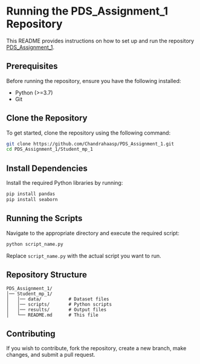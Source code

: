 # Running the PDS_Assignment_1 Repository

This README provides instructions on how to set up and run the repository [PDS_Assignment_1](https://github.com/Chandrahaasp/PDS_Assignment_1/tree/main/Student_mp_1).

## Prerequisites
Before running the repository, ensure you have the following installed:
- Python (>=3.7)
- Git

## Clone the Repository
To get started, clone the repository using the following command:
```sh
git clone https://github.com/Chandrahaasp/PDS_Assignment_1.git
cd PDS_Assignment_1/Student_mp_1
```

## Install Dependencies
Install the required Python libraries by running:
```sh
pip install pandas
pip install seaborn
```

## Running the Scripts
Navigate to the appropriate directory and execute the required script:
```sh
python script_name.py
```
Replace `script_name.py` with the actual script you want to run.

## Repository Structure
```
PDS_Assignment_1/
│── Student_mp_1/
│   │── data/          # Dataset files
│   │── scripts/       # Python scripts
│   │── results/       # Output files
│   └── README.md      # This file
```

## Contributing
If you wish to contribute, fork the repository, create a new branch, make changes, and submit a pull request.



